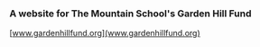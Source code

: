 ### A website for The Mountain School's Garden Hill Fund

[www.gardenhillfund.org](www.gardenhillfund.org)
